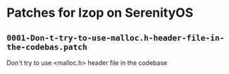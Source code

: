 # Patches for lzop on SerenityOS

## `0001-Don-t-try-to-use-malloc.h-header-file-in-the-codebas.patch`

Don't try to use <malloc.h> header file in the codebase


